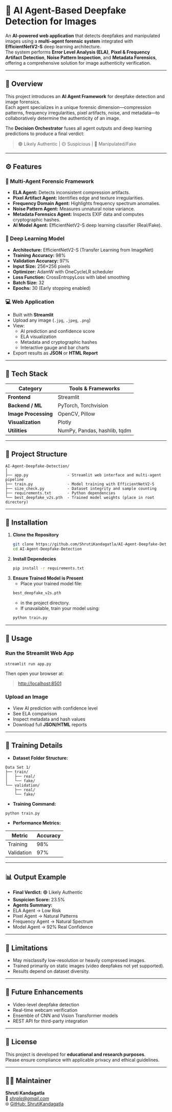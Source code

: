 # 🧠 AI Agent-Based Deepfake Detection for Images

An **AI-powered web application** that detects deepfakes and manipulated images using a **multi-agent forensic system** integrated with **EfficientNetV2-S** deep learning architecture.  
The system performs **Error Level Analysis (ELA)**, **Pixel & Frequency Artifact Detection**, **Noise Pattern Inspection**, and **Metadata Forensics**, offering a comprehensive solution for image authenticity verification.

---

## 🚀 Overview

This project introduces an **AI Agent Framework** for deepfake detection and image forensics.  
Each agent specializes in a unique forensic dimension—compression patterns, frequency irregularities, pixel artifacts, noise, and metadata—to collaboratively determine the authenticity of an image.

The **Decision Orchestrator** fuses all agent outputs and deep learning predictions to produce a final verdict:

> 🟢 Likely Authentic | 🟡 Suspicious | 🔴 Manipulated/Fake

---

## ⚙️ Features

### 🔬 Multi-Agent Forensic Framework
- **ELA Agent:** Detects inconsistent compression artifacts.
- **Pixel Artifact Agent:** Identifies edge and texture irregularities.
- **Frequency Domain Agent:** Highlights frequency spectrum anomalies.
- **Noise Pattern Agent:** Measures unnatural noise variance.
- **Metadata Forensics Agent:** Inspects EXIF data and computes cryptographic hashes.
- **AI Model Agent:** EfficientNetV2-S deep learning classifier (Real/Fake).

### 🤖 Deep Learning Model
- **Architecture:** EfficientNetV2-S (Transfer Learning from ImageNet)
- **Training Accuracy:** 98%
- **Validation Accuracy:** 97%
- **Input Size:** 256×256 pixels
- **Optimizer:** AdamW with OneCycleLR scheduler  
- **Loss Function:** CrossEntropyLoss with label smoothing  
- **Batch Size:** 32  
- **Epochs:** 30 (Early stopping enabled)

### 💻 Web Application
- Built with **Streamlit**
- Upload any image (`.jpg`, `.jpeg`, `.png`)
- View:
  - AI prediction and confidence score  
  - ELA visualization  
  - Metadata and cryptographic hashes  
  - Interactive gauge and bar charts  
- Export results as **JSON** or **HTML Report**

---

## 🧩 Tech Stack

| Category | Tools & Frameworks |
|-----------|--------------------|
| **Frontend** | Streamlit |
| **Backend / ML** | PyTorch, Torchvision |
| **Image Processing** | OpenCV, Pillow |
| **Visualization** | Plotly |
| **Utilities** | NumPy, Pandas, hashlib, tqdm |

---

## 📁 Project Structure

```text
AI-Agent-Deepfake-Detection/
│
├── app.py                 - Streamlit web interface and multi-agent pipeline
├── train.py               - Model training with EfficientNetV2-S
├── size_check.py          - Dataset integrity and sample counting
├── requirements.txt       - Python dependencies
└── best_deepfake_v2s.pth  - Trained model weights (place in root directory)
```

---

## 🔧 Installation

1. **Clone the Repository**
   ```bash
   git clone https://github.com/ShrutiKandagatla/AI-Agent-Deepfake-Detection.git
   cd AI-Agent-Deepfake-Detection
   ```
2. **Install Dependecies**
   ```bash
   pip install -r requirements.txt
   ```
3. **Ensure Trained Model is Present**
   - Place your trained model file:
   ```bash
   best_deepfake_v2s.pth
   ```
   - in the project directory.
   - If unavailable, train your model using:
   ```bash
   python train.py
   ```
   
---

## 🧠 Usage

### Run the Streamlit Web App
```bash
streamlit run app.py
```

Then open your browser at:

> [http://localhost:8501](http://localhost:8501)

### Upload an Image

* View AI prediction with confidence level
* See ELA comparison
* Inspect metadata and hash values
* Download full **JSON/HTML** reports

---

## 🧾 **Training Details**

* **Dataset Folder Structure:**

```test
Data Set 1/
├── train/
│   ├── real/
│   └── fake/
└── validation/
    ├── real/
    └── fake/
```

* **Training Command:**

```bash
python train.py
```

* **Performance Metrics:**

| Metric     | Accuracy |
| ---------- | -------- |
| Training   | 98%      |
| Validation | 97%      |

---

## 📊 **Output Example**

* **Final Verdict:** 🟢 Likely Authentic  
* **Suspicion Score:** 23.5%
* **Agents Summary:**
* ELA Agent → Low Risk  
* Pixel Agent → Natural Patterns  
* Frequency Agent → Natural Spectrum  
* Model Agent → 92% Real Confidence  

---

## 🚨 **Limitations**

* May misclassify low-resolution or heavily compressed images.
* Trained primarily on static images (video deepfakes not yet supported).
* Results depend on dataset diversity.

---

## 🔄 **Future Enhancements**

* Video-level deepfake detection  
* Real-time webcam verification  
* Ensemble of CNN and Vision Transformer models  
* REST API for third-party integration  

---

## 📄 **License**

This project is developed for **educational and research purposes**.  
Please ensure compliance with applicable privacy and ethical guidelines.

---

## 👩‍💻 **Maintainer**

**Shruti Kandagatla**  
📧 *shrple@gmail.com*  
🌐 [GitHub: ShrutiKandagatla](https://github.com/ShrutiKandagatla)
